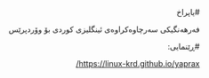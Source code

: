 <div dir="rtl">
#یاپراخ

فەرهەنگیکی سەرچاوەکراوەی ئینگلیزی کوردی بۆ وۆردپرێس

#ڕێنمایی:

https://linux-krd.github.io/yaprax/
</div>
